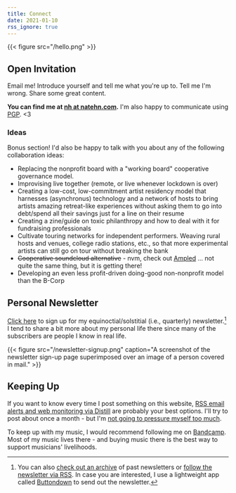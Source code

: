 ```yaml
---
title: Connect
date: 2021-01-10
rss_ignore: true
---
```


{{< figure src="/hello.png" >}}

## Open Invitation

Email me! Introduce yourself and tell me what you're up to. Tell me I'm wrong. Share some great content. 

**You can find me at [nh at natehn.com](mailto:nh@natehn.com).** I'm also happy to communicate using [PGP](https://natehn.com/publickey.nh@natehn.com-117996770f8b42bd6a1fff940e1562087d8b4490.asc). <3

### Ideas

Bonus section! I'd also be happy to talk with you about any of the following collaboration ideas:

- Replacing the nonprofit board with a "working board" cooperative governance model.
- Improvising live together (remote, or live whenever lockdown is over)
- Creating a low-cost, low-commitment artist residency model that harnesses (asynchronus) technology and a network of hosts to bring artists amazing retreat-like experiences without asking them to go into debt/spend all their savings just for a line on their resume
- Creating a zine/guide on toxic philanthropy and how to deal with it for fundraising professionals
- Cultivate touring networks for independent performers. Weaving rural hosts and venues, college radio stations, etc., so that more experimental artists can still go on tour without breaking the bank
- ~~Cooperative soundcloud alternative~~ - nvm, check out [Ampled](https://www.ampled.com/) ... not quite the same thing, but it is getting there!
- Developing an even less profit-driven doing-good non-nonprofit model than the B-Corp

## Personal Newsletter

[Click here](https://buttondown.email/natehn) to sign up for my equinoctial/solstitial (i.e., quarterly) newsletter.[^1] I tend to share a bit more about my personal life there since many of the subscribers are people I know in real life.

{{< figure src="/newsletter-signup.png" caption="A screenshot of the newsletter sign-up page superimposed over an image of a person covered in mail." >}}

[^1]: You can also [check out an archive](https://buttondown.email/natehn/archive) of past newsletters or [follow the newsletter via RSS](https://buttondown.email/natehn/rss). In case you are interested, I use a lightweight app called [Buttondown](https://buttondown.email/) to send out the newsletter.

## Keeping Up
If you want to know every time I post something on this website, [RSS email alerts and web monitoring via Distill](https://natehn.com/feed) are probably your best options. I'll try to post about once a month - but I'm [not going to pressure myself too much](https://natehn.com/posts/this-website/#writing).

To keep up with my music, I would recommend following me on [Bandcamp](https://nthnh.bandcamp.com/). Most of my music lives there - and buying music there is the best way to support musicians' livelihoods.
